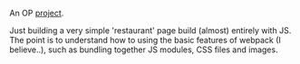 An OP <a href='https://www.theodinproject.com/paths/full-stack-ruby-on-rails/courses/javascript/lessons/restaurant-page'>project</a>.

Just building a very simple 'restaurant' page build (almost) entirely with JS. The point is to understand how to using the basic features of webpack (I believe..), such as bundling together JS modules, CSS files and images.